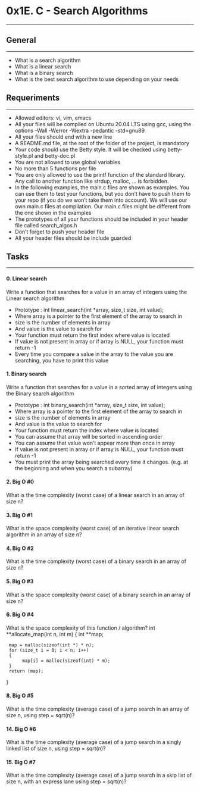 # 0x1E. C - Search Algorithms
***

## General
***
* What is a search algorithm
* What is a linear search
* What is a binary search
* What is the best search algorithm to use depending on your needs

## Requeriments
***
* Allowed editors: vi, vim, emacs
* All your files will be compiled on Ubuntu 20.04 LTS using gcc, using the options -Wall -Werror -Wextra -pedantic -std=gnu89
* All your files should end with a new line
* A README.md file, at the root of the folder of the project, is mandatory
* Your code should use the Betty style. It will be checked using betty-style.pl and betty-doc.pl
* You are not allowed to use global variables
* No more than 5 functions per file
* You are only allowed to use the printf function of the standard library. Any call to another function like strdup, malloc, … is forbidden.
* In the following examples, the main.c files are shown as examples. You can use them to test your functions, but you don’t have to push them to your repo (if you do we won’t take them into account). We will use our own main.c files at compilation. Our main.c files might be different from the one shown in the examples
* The prototypes of all your functions should be included in your header file called search_algos.h
* Don’t forget to push your header file
* All your header files should be include guarded

## Tasks
***
#### 0. Linear search
Write a function that searches for a value in an array of integers using the Linear search algorithm
* Prototype : int linear_search(int *array, size_t size, int value);
* Where array is a pointer to the first element of the array to search in
* size is the number of elements in array
* And value is the value to search for
* Your function must return the first index where value is located
* If value is not present in array or if array is NULL, your function must return -1
* Every time you compare a value in the array to the value you are searching, you have to print this value

#### 1. Binary search
Write a function that searches for a value in a sorted array of integers using the Binary search algorithm
* Prototype : int binary_search(int *array, size_t size, int value);
* Where array is a pointer to the first element of the array to search in
* size is the number of elements in array
* And value is the value to search for
* Your function must return the index where value is located
* You can assume that array will be sorted in ascending order
* You can assume that value won’t appear more than once in array
* If value is not present in array or if array is NULL, your function must return -1
* You must print the array being searched every time it changes. (e.g. at the beginning and when you search a subarray)

#### 2. Big O #0
What is the time complexity (worst case) of a linear search in an array of size n?

#### 3. Big O #1
What is the space complexity (worst case) of an iterative linear search algorithm in an array of size n?

#### 4. Big O #2
What is the time complexity (worst case) of a binary search in an array of size n?

#### 5. Big O #3
What is the space complexity (worst case) of a binary search in an array of size n?

#### 6. Big O #4
What is the space complexity of this function / algorithm?
int **allocate_map(int n, int m)
{
     int **map;

     map = malloc(sizeof(int *) * n);
     for (size_t i = 0; i < n; i++)
     {
          map[i] = malloc(sizeof(int) * m);
     }
     return (map);
}

#### 8. Big O #5
What is the time complexity (average case) of a jump search in an array of size n, using step = sqrt(n)?

#### 14. Big O #6
What is the time complexity (average case) of a jump search in a singly linked list of size n, using step = sqrt(n)?

#### 15. Big O #7
What is the time complexity (average case) of a jump search in a skip list of size n, with an express lane using step = sqrt(n)?
